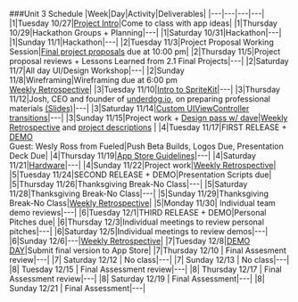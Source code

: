 ###Unit 3 Schedule
|Week|Day|Activity|Deliverables|
|---|---|---|---|
|1|Tuesday 10/27|[Project Intro](https://docs.google.com/presentation/d/1eiKlYdSkdFxaOHpVqbyYTcl5AyKr9DO7zRITqwCcaB4/edit?usp=sharing)|Come to class with app ideas|
|1|Thursday 10/29|Hackathon Groups + Planning|---|
|1|Saturday 10/31|Hackathon|---|
|1|Sunday 11/1|Hackathon|---|
|2|Tuesday 11/3|Project Proposal Working Session|[Final project proposals](https://github.com/accesscode-2-2/unit-3-final-project/blob/master/project_proposals.md) due at 10:00 pm|
|2|Thursday 11/5|Project proposal reviews + Lessons Learned from 2.1 Final Projects|---|
|2|Saturday 11/7|All day UI/Design Workshop|---|
|2|Sunday 11/8|Wireframing|Wireframing due at 6:00 pm <br> [Weekly Retrospective](https://github.com/accesscode-2-2/unit-3-final-project/blob/master/weekly_retrospective.md)|
|3|Tuesday 11/10|[Intro to SpriteKit](https://github.com/accesscode-2-2/IntroToSpriteKit)|---|
|3|Thursday 11/12|Josh, CEO and founder of [underdog.io](https://underdog.io), on preparing professional materials [(Slides)](/speakers/underdog_deck.pdf)|---|
|3|Saturday 11/14|[Custom UIViewController transitions](https://github.com/accesscode-2-2/unit-3/blob/master/lessons/week-2/2015_11_14.md)|---|
|3|Sunday 11/15|Project work + [Design pass w/ dave](/logo_meetings_schedule.md)|[Weekly Retrospective](https://github.com/accesscode-2-2/unit-3-final-project/blob/master/weekly_retrospective.md) and [project descriptions](https://github.com/accesscode-2-2/unit-3-final-project/blob/master/final_project_descriptions.md) |
|4|Tuesday 11/17|FIRST RELEASE + [DEMO](https://github.com/accesscode-2-2/unit-3-final-project/blob/master/firstreleaseguidelines.png)<br>Guest: Wesly Ross from Fueled|Push Beta Builds, Logos Due, Presentation Deck Due|
|4|Thursday 11/19|[App Store Guidelines](https://github.com/accesscode-2-2/unit-3/blob/master/lessons/week-3/2015_11_19.md)|---|
|4|Saturday 11/21|[Hardware](https://github.com/accesscode-2-2/unit-3/blob/master/lessons/week-3/2015_11_21.md)|---|
|4|Sunday 11/22|Project work|[Weekly Retrospective](https://github.com/accesscode-2-2/unit-3-final-project/blob/master/weekly_retrospective.md)|
|5|Tuesday 11/24|SECOND RELEASE + DEMO|Presentation Scripts due|
|5|Thursday 11/26|Thanksgiving Break-No Class|---|
|5|Saturday 11/28|Thanksgiving Break-No Class|---|
|5|Sunday 11/29|Thanksgiving Break-No Class|[Weekly Retrospective](https://github.com/accesscode-2-2/unit-3-final-project/blob/master/weekly_retrospective.md)|
|5|Monday 11/30| Individual team demo reviews|---|
|6|Tuesday 12/1|THIRD RELEASE + DEMO|Personal Pitches due|
|6|Thursday 12/3|Individual meetings to review personal pitches|---|
|6|Saturday 12/5|Individual meetings to review demos|---|
|6|Sunday 12/6|---|[Weekly Retrospective](https://github.com/accesscode-2-2/unit-3-final-project/blob/master/weekly_retrospective.md)|
|7|Tuesday 12/8|[DEMO DAY](https://github.com/accesscode-2-2/unit-3-final-project/blob/master/presentation_guidelines.md)|Submit final version to App Store|
|7|Thursday 12/10 | Final Assesment review|---|
|7| Saturday 12/12 | No class|---|
|7| Sunday 12/13 | No class|---|
|8| Tuesday 12/15 | Final Assessment review|---|
|8| Thursday 12/17 | Final Assessment review|---|
|8| Saturday 12/19 | Final Assessment|---|
|8| Sunday 12/21 | Final Assessment|---|
